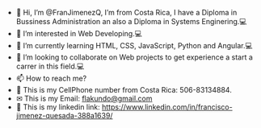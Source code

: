 - 👋 Hi, I’m @FranJimenezQ, I’m from Costa Rica, I have a Diploma in Bussiness Administration an also a Diploma in Systems Enginering.💻
- 👀 I’m interested in Web Developing.💻
- 🌱 I’m currently learning HTML, CSS, JavaScript, Python and Angular.💻
- 💞️ I’m looking to collaborate on Web projects to get experience a start a carrer in this field.💻
- 📫 How to reach me?
- 📳 This is my CellPhone number from Costa Rica: 506-83134884.
- ✉ This is my Email: flakundo@gmail.com 
- 🔗 This is my linkedin link: https://www.linkedin.com/in/francisco-jimenez-quesada-388a1639/


<!---
FranJimenezQ/FranJimenezQ is a ✨ special ✨ repository because its `README.md` (this file) appears on your GitHub profile.
You can click the Preview link to take a look at your changes.
--->

